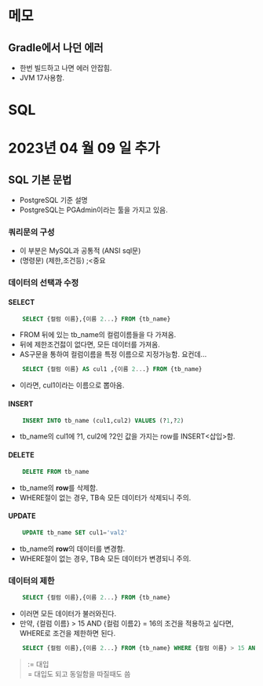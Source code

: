 # 메모
## Gradle에서 나던 에러
- 한번 빌드하고 나면 에러 안잡힘.
- JVM 17사용함.

# SQL

# 2023년 04 월 09 일 추가

## SQL 기본 문법 
- PostgreSQL 기준 설명
- PostgreSQL는 PGAdmin이라는 툴을 가지고 있음. 

### 쿼리문의 구성
- 이 부분은 MySQL과 공통적 (ANSI sql문)
- (명령문) (제한,조건등) ;<중요
### 데이터의 선택과 수정
#### SELECT 
```SQL
    SELECT {컬럼 이름},{이름 2...} FROM {tb_name}
```
- FROM 뒤에 있는 tb_name의 컬럼이름들을 다 가져옴.
- 뒤에 제한조건젏이 없다면, 모든 데이터를 가져옴.
- AS구문을 통하여 컬럼이름을 특정 이름으로 지정가능함. 요컨데...

```SQL
    SELECT {컬럼 이름} AS cul1 ,{이름 2...} FROM {tb_name}
```
- 이라면, cul1이라는 이름으로 뽑아옴.

#### INSERT 
```sql
    INSERT INTO tb_name (cul1,cul2) VALUES (?1,?2)
```
- tb_name의 cul1에 ?1, cul2에 ?2인 값을 가지는 row를 INSERT<삽입>함.

#### DELETE 

```sql
    DELETE FROM tb_name
```
- tb_name의 **row**를 삭제함. 
- WHERE절이 없는 경우, TB속 모든 데이터가 삭제되니 주의.

#### UPDATE
```sql
    UPDATE tb_name SET cul1='val2' 
```
- tb_name의 **row**의 데이터를 변경함. 
- WHERE절이 없는 경우, TB속 모든 데이터가 변경되니 주의.


### 데이터의 제한

```SQL
    SELECT {컬럼 이름},{이름 2...} FROM {tb_name}
```
- 이러면 모든 데이터가 불러와진다.
- 만약, {컬럼 이름} > 15 AND {컬럼 이름2} = 16의 조건을 적용하고 싶다면, WHERE로 조건을 제한하면 된다.

```SQL
    SELECT {컬럼 이름},{이름 2...} FROM {tb_name} WHERE {컬럼 이름} > 15 AND {컬럼 이름2} = 16
```
> := 대입   
> = 대입도 되고 동일함을 따질때도 씀     

